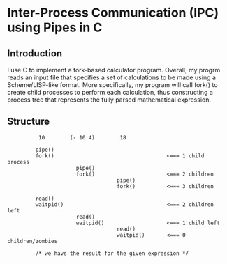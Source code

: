 # Inter-Process Communication (IPC) using Pipes in C
## Introduction 
I use C to implement a fork-based calculator program. 
Overall, my progrm reads an input file that specifies a set of calculations to be made using a Scheme/LISP-like format.
More specifically, my program will call fork() to create child processes to perform each calculation, thus constructing
a process tree that represents the fully parsed mathematical expression. 

## Structure

              10        (- 10 4)        18

             pipe()
             fork()                                    <=== 1 child process
                          pipe()
                          fork()                       <=== 2 children
                                       pipe()
                                       fork()          <=== 3 children

             read()
             waitpid()                                 <=== 2 children left
                          read()
                          waitpid()                    <=== 1 child left
                                       read()
                                       waitpid()       <=== 0 children/zombies

             /* we have the result for the given expression */
                                     
